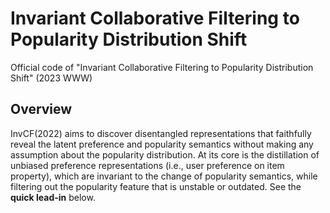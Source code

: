 # Invariant Collaborative Filtering to Popularity Distribution Shift
Official code of "Invariant Collaborative Filtering to Popularity Distribution Shift" (2023 WWW)

## Overview
InvCF(2022) aims to discover disentangled representations that faithfully reveal the latent preference and popularity semantics without making any assumption about the popularity distribution. At its core is the distillation of unbiased preference representations (i.e., user preference on item property), which are invariant to the change of popularity semantics, while filtering out the popularity feature that is unstable or outdated.
See the **quick lead-in** below.
